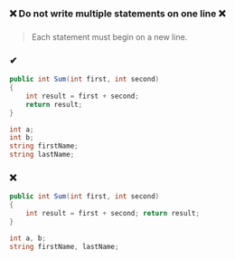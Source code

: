 ### ❌ Do not write multiple statements on one line ❌
###

> Each statement must begin on a new line.  

### ✔
``` csharp
public int Sum(int first, int second)
{
	int result = first + second;
	return result;
}
```
``` csharp
int a;
int b;
string firstName;
string lastName;
```

### ❌
``` csharp
public int Sum(int first, int second)
{
	int result = first + second; return result;
}
```
``` csharp
int a, b;
string firstName, lastName;
```
